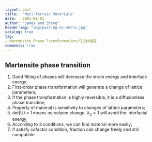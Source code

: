 ```yaml
---
layout: post
title:  "Muti-ferroic Materials"
date:   2001-01-01
author: "James and Zhang"
header-img: "img/post-bg-os-metro.jpg"
catalog: true
tag:
- Martensite Phase Transformation/马氏体相变
comments: true
---
```

Martensite phase transition
-----------

1. Good fitting of phases will decrease the strain energy and interface energy;
2. First-order phase transformation will generate a change of lattice parameters;
3. If the phase transformation is highly reversible, it is a diffusionless phase transition;
4. Property of material is sensitivity to changes of lattice parameters;
5. det(U) = 1 means no volume change. $\lambda_2 = 1$ will avoid the interfacial energy;
6. According to 3 conditions, we can find material more easily;
7. If satisfy cofactor condition, fraction can change freely and still compatible.


